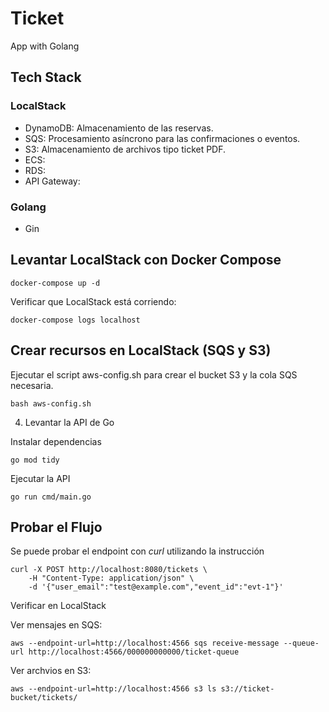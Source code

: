 # Ticket
App with Golang

## Tech Stack

### LocalStack
* DynamoDB: Almacenamiento de las reservas.
* SQS: Procesamiento asíncrono para las confirmaciones o eventos.
* S3: Almacenamiento de archivos tipo ticket PDF.
* ECS:
* RDS:
* API Gateway:

### Golang
* Gin

## Levantar LocalStack con Docker Compose

    docker-compose up -d

Verificar que LocalStack está corriendo:

    docker-compose logs localhost

## Crear recursos en LocalStack (SQS y S3)

Ejecutar el script aws-config.sh para crear el bucket S3 y la cola SQS necesaria.

    bash aws-config.sh

4. Levantar la API de Go

Instalar dependencias

    go mod tidy

Ejecutar la API

    go run cmd/main.go

## Probar el Flujo

Se puede probar el endpoint con *curl* utilizando la instrucción

    curl -X POST http://localhost:8080/tickets \
        -H "Content-Type: application/json" \
        -d '{"user_email":"test@example.com","event_id":"evt-1"}'

Verificar en LocalStack

Ver mensajes en SQS:

    aws --endpoint-url=http://localhost:4566 sqs receive-message --queue-url http://localhost:4566/000000000000/ticket-queue

Ver archvios en S3:

    aws --endpoint-url=http://localhost:4566 s3 ls s3://ticket-bucket/tickets/